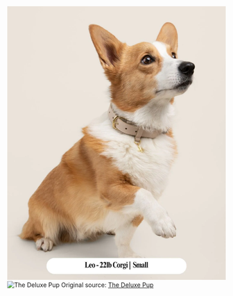 ![The Deluxe Pup](https://raw.githubusercontent.com/nikole-flowers/leo-work/main/TheDeluxePup/TDP.jpg "The Deluxe Pup")
![The Deluxe Pup](https://raw.githubusercontent.com/nikole-flowers/leo-work/main/TheDeluxePup/TDP2.jpg "The Deluxe Pup")
Original source: [The Deluxe Pup](https://thedeluxepup.com/collections/little-life/products/beverlycollar-biscoff)